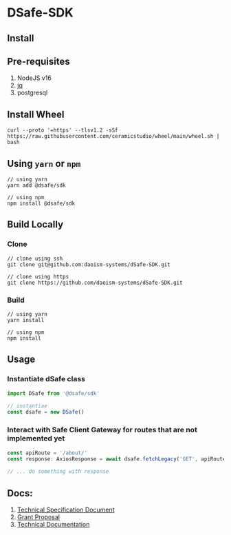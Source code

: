 # DSafe-SDK

## Install

## Pre-requisites

1. NodeJS v16
2. [jq](https://jqlang.github.io/jq/download/)
3. postgresql

## Install Wheel

```
curl --proto '=https' --tlsv1.2 -sSf https://raw.githubusercontent.com/ceramicstudio/wheel/main/wheel.sh | bash
```

## Using `yarn` or `npm`

```
// using yarn
yarn add @dsafe/sdk

// using npm
npm install @dsafe/sdk
```

## Build Locally

### Clone

```
// clone using ssh
git clone git@github.com:daoism-systems/dSafe-SDK.git

// clone using https
git clone https://github.com/daoism-systems/dSafe-SDK.git
```

### Build

```
// using yarn
yarn install

// using npm
npm install
```

## Usage

### Instantiate dSafe class

```typescript
import DSafe from '@dsafe/sdk'

// instantiae
const dsafe = new DSafe()
```

### Interact with Safe Client Gateway for routes that are not implemented yet

```typescript
const apiRoute = '/about/'
const response: AxiosResponse = await dsafe.fetchLegacy('GET', apiRoute)

// ... do something with response
```

## Docs:

1. [Technical Specification Document](https://docs.google.com/document/d/1zqZB8sIdhLuZWoqa2mWrcNSx7H7trtcxRHwgT_UiVA4/edit?usp=sharing)
2. [Grant Proposal](https://app.charmverse.io/safe-grants-program/page-5195256681472322)
3. [Technical Documentation](./docs//technical-guide.md)
